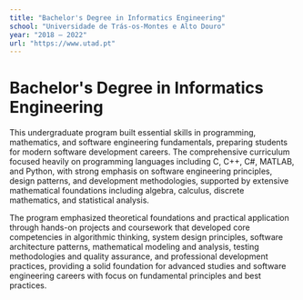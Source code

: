 ```yaml
---
title: "Bachelor's Degree in Informatics Engineering"
school: "Universidade de Trás-os-Montes e Alto Douro"
year: "2018 — 2022"
url: "https://www.utad.pt"
---
```


# Bachelor's Degree in Informatics Engineering

This undergraduate program built essential skills in programming, mathematics, and software engineering fundamentals, preparing students for modern software development careers. The comprehensive curriculum focused heavily on programming languages including C, C++, C#, MATLAB, and Python, with strong emphasis on software engineering principles, design patterns, and development methodologies, supported by extensive mathematical foundations including algebra, calculus, discrete mathematics, and statistical analysis.

The program emphasized theoretical foundations and practical application through hands-on projects and coursework that developed core competencies in algorithmic thinking, system design principles, software architecture patterns, mathematical modeling and analysis, testing methodologies and quality assurance, and professional development practices, providing a solid foundation for advanced studies and software engineering careers with focus on fundamental principles and best practices.
